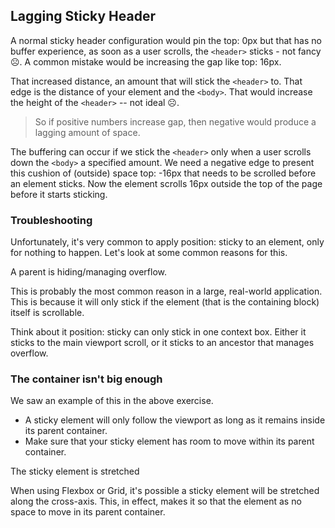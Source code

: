 ## Lagging Sticky Header

A normal sticky header configuration would pin the top: 0px but that has no buffer experience, as soon as a user scrolls, the `<header>` sticks - not fancy ☹. A common mistake would be increasing the gap like top: 16px.

That increased distance, an amount that will stick the `<header>` to. That edge is the distance of your element and the `<body>`. That would increase the height of the `<header>` -- not ideal ☹.

> So if positive numbers increase gap, then negative would produce a lagging amount of space.

The buffering can occur if we stick the `<header>` only when a user scrolls down the `<body>` a specified amount. We need a negative edge to present this cushion of (outside) space top: -16px that needs to be scrolled before an element sticks. Now the element scrolls 16px outside the top of the page before it starts sticking.

### Troubleshooting

Unfortunately, it's very common to apply position: sticky to an element, only for nothing to happen. Let's look at some common reasons for this.

A parent is hiding/managing overflow.

This is probably the most common reason in a large, real-world application. This is because it will only stick if the element (that is the containing block) itself is scrollable.

Think about it position: sticky can only stick in one context box. Either it sticks to the main viewport scroll, or it sticks to an ancestor that manages overflow.

### The container isn't big enough

We saw an example of this in the above exercise.

- A sticky element will only follow the viewport as long as it remains inside its parent container.
- Make sure that your sticky element has room to move within its parent container.

The sticky element is stretched

When using Flexbox or Grid, it's possible a sticky element will be stretched along the cross-axis. This, in effect, makes it so that the element as no space to move in its parent container.

